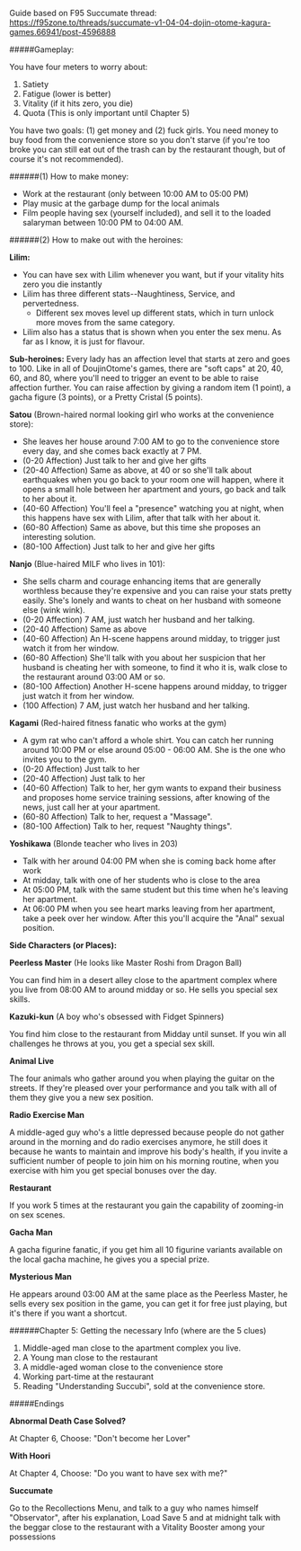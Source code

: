 Guide based on F95 Succumate thread: https://f95zone.to/threads/succumate-v1-04-04-dojin-otome-kagura-games.66941/post-4596888

#####Gameplay:

You have four meters to worry about:

1. Satiety
2. Fatigue (lower is better)
3. Vitality (if it hits zero, you die)
4. Quota (This is only important until Chapter 5)


You have two goals: (1) get money and (2) fuck girls. You need money to buy food from the convenience store so you don't starve (if you're too broke you can still eat out of the trash can by the restaurant though, but of course it's not recommended).

######(1) How to make money:

- Work at the restaurant (only between 10:00 AM to 05:00 PM)
- Play music at the garbage dump for the local animals
- Film people having sex (yourself included), and sell it to the loaded salaryman between 10:00 PM to 04:00 AM.

######(2) How to make out with the heroines:

**Lilim:**

- You can have sex with Lilim whenever you want, but if your vitality hits zero you die instantly
- Lilim has three different stats--Naughtiness, Service, and pervertedness.
   - Different sex moves level up different stats, which in turn unlock more moves from the same category.
- Lilim also has a status that is shown when you enter the sex menu. As far as I know, it is just for flavour.


**Sub-heroines:** Every lady has an affection level that starts at zero and goes to 100. Like in all of DoujinOtome's games, there are "soft caps" at 20, 40, 60, and 80, where you'll need to trigger an event to be able to raise affection further. You can raise affection by giving a random item (1 point), a gacha figure (3 points), or a Pretty Cristal (5 points).


**Satou** (Brown-haired normal looking girl who works at the convenience store):

- She leaves her house around 7:00 AM to go to the convenience store every day, and she comes back exactly at 7 PM.
- (0-20 Affection) Just talk to her and give her gifts
- (20-40 Affection) Same as above, at 40 or so she'll talk about earthquakes when you go back to your room one will happen, where it opens a small hole between her apartment and yours, go back and talk to her about it.
- (40-60 Affection) You'll feel a "presence" watching you at night, when this happens have sex with Lilim, after that talk with her about it.
- (60-80 Affection) Same as above, but this time she proposes an interesting solution.
- (80-100 Affection) Just talk to her and give her gifts

**Nanjo** (Blue-haired MILF who lives in 101):

- She sells charm and courage enhancing items that are generally worthless because they're expensive and you can raise your stats pretty easily. She's lonely and wants to cheat on her husband with someone else (wink wink).
- (0-20 Affection) 7 AM, just watch her husband and her talking.
- (20-40 Affection) Same as above
- (40-60 Affection) An H-scene happens around midday, to trigger just watch it from her window.
- (60-80 Affection) She'll talk with you about her suspicion that her husband is cheating her with someone, to find it who it is, walk close to the restaurant around 03:00 AM or so.
- (80-100 Affection) Another H-scene happens around midday, to trigger just watch it from her window.
- (100 Affection) 7 AM, just watch her husband and her talking.


**Kagami** (Red-haired fitness fanatic who works at the gym)

- A gym rat who can't afford a whole shirt. You can catch her running around 10:00 PM or else around 05:00 - 06:00 AM. She is the one who invites you to the gym.
- (0-20 Affection) Just talk to her
- (20-40 Affection) Just talk to her
- (40-60 Affection) Talk to her, her gym wants to expand their business and proposes home service training sessions, after knowing of the news, just call her at your apartment.
- (60-80 Affection) Talk to her, request a "Massage".
- (80-100 Affection) Talk to her, request "Naughty things".


**Yoshikawa** (Blonde teacher who lives in 203)

- Talk with her around 04:00 PM when she is coming back home after work
- At midday, talk with one of her students who is close to the area
- At 05:00 PM, talk with the same student but this time when he's leaving her apartment.
- At 06:00 PM when you see heart marks leaving from her apartment, take a peek over her window. After this you'll acquire the "Anal" sexual position.


**Side Characters (or Places):**

**Peerless Master** (He looks like Master Roshi from Dragon Ball)

You can find him in a desert alley close to the apartment complex where you live from 08:00 AM to around midday or so. He sells you special sex skills.

**Kazuki-kun** (A boy who's obsessed with Fidget Spinners)

You find him close to the restaurant from Midday until sunset. If you win all challenges he throws at you, you get a special sex skill.

**Animal Live**

The four animals who gather around you when playing the guitar on the streets. If they're pleased over your performance and you talk with all of them they give you a new sex position.

**Radio Exercise Man**

A middle-aged guy who's a little depressed because people do not gather around in the morning and do radio exercises anymore, he still does it because he wants to maintain and improve his body's health, if you invite a sufficient number of people to join him on his morning routine, when you exercise with him you get special bonuses over the day.

**Restaurant**

If you work 5 times at the restaurant you gain the capability of zooming-in on sex scenes.

**Gacha Man**

A gacha figurine fanatic, if you get him all 10 figurine variants available on the local gacha machine, he gives you a special prize.

**Mysterious Man**

He appears around 03:00 AM at the same place as the Peerless Master, he sells every sex position in the game, you can get it for free just playing, but it's there if you want a shortcut.

######Chapter 5: Getting the necessary Info (where are the 5 clues)

1. Middle-aged man close to the apartment complex you live.
2. A Young man close to the restaurant
3. A middle-aged woman close to the convenience store
4. Working part-time at the restaurant
5. Reading "Understanding Succubi", sold at the convenience store.

#####Endings

**Abnormal Death Case Solved?**

At Chapter 6, Choose: "Don't become her Lover"

**With Hoori**

At Chapter 4, Choose: "Do you want to have sex with me?"

**Succumate**

Go to the Recollections Menu, and talk to a guy who names himself "Observator", after his explanation, Load Save 5 and at midnight talk with the beggar close to the restaurant with a Vitality Booster among your possessions